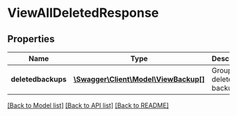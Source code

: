 # ViewAllDeletedResponse

## Properties
Name | Type | Description | Notes
------------ | ------------- | ------------- | -------------
**deletedbackups** | [**\Swagger\Client\Model\ViewBackup[]**](ViewBackup.md) | Groups all deleted backups. | [optional] 

[[Back to Model list]](../README.md#documentation-for-models) [[Back to API list]](../README.md#documentation-for-api-endpoints) [[Back to README]](../README.md)


